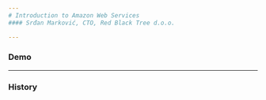 ```yaml
---
# Introduction to Amazon Web Services
#### Srđan Marković, CTO, Red Black Tree d.o.o. 

---
```


### Demo

---

### History